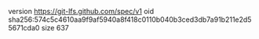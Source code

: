 version https://git-lfs.github.com/spec/v1
oid sha256:574c5c4610aa9f9af5940a8f418c0110b040b3ced3db7a91b211e2d55671cda0
size 637
